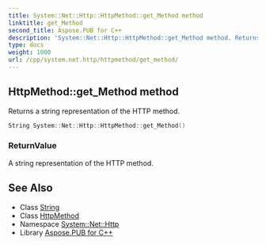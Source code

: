 ```yaml
---
title: System::Net::Http::HttpMethod::get_Method method
linktitle: get_Method
second_title: Aspose.PUB for C++
description: 'System::Net::Http::HttpMethod::get_Method method. Returns a string representation of the HTTP method in C++.'
type: docs
weight: 1000
url: /cpp/system.net.http/httpmethod/get_method/
---
```

## HttpMethod::get_Method method


Returns a string representation of the HTTP method.

```cpp
String System::Net::Http::HttpMethod::get_Method()
```


### ReturnValue

A string representation of the HTTP method.

## See Also

* Class [String](../../../system/string/)
* Class [HttpMethod](../)
* Namespace [System::Net::Http](../../)
* Library [Aspose.PUB for C++](../../../)
